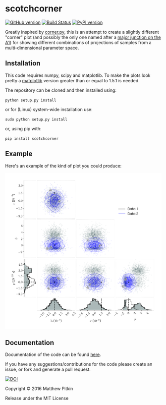 # scotchcorner

[![GitHub version](https://badge.fury.io/gh/mattpitkin%2Fscotchcorner.svg)](https://badge.fury.io/gh/mattpitkin%2Fscotchcorner)
[![Build Status](https://travis-ci.org/mattpitkin/scotchcorner.svg?branch=master)](https://travis-ci.org/mattpitkin/scotchcorner)
[![PyPI version](https://badge.fury.io/py/scotchcorner.svg)](https://badge.fury.io/py/scotchcorner)

Greatly inspired by [corner.py](https://github.com/dfm/corner.py), this is an attempt to create a 
slightly different "corner" plot (and possibly the only one named after a [major junction on
the A1](https://en.wikipedia.org/wiki/Scotch_Corner)) for showing different combinations of projections of samples from
a multi-dimensional parameter space.

## Installation

This code requires numpy, scipy and matplotlib. To make the plots look pretty a
[matplotlib](http://matplotlib.org) version greater than or equal to 1.5.1 is needed.

The repository can be cloned and then installed using:

``python setup.py install``

or for (Linux) system-wide installation use:

``sudo python setup.py install``

or, using pip with:

``pip install scotchcorner``

## Example

Here's an example of the kind of plot you could produce:

![Example plot](example.png)

## Documentation

Documentation of the code can be found [here](http://scotchcorner.readthedocs.org/en/latest/).

If you have any suggestions/contributions for the code please create an issue, or fork and generate a pull request.

[![DOI](https://zenodo.org/badge/48458682.svg)](https://zenodo.org/badge/latestdoi/48458682)

Copyright &copy; 2016 Matthew Pitkin

Release under the MIT License
